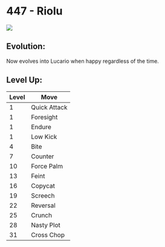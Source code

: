 # 447 - Riolu
![][447]

## Evolution:
Now evolves into Lucario when happy regardless of the time.

## Level Up:

Level | Move
---   | ---
  1   | Quick Attack
  1   | Foresight
  1   | Endure
  1   | Low Kick
  4   | Bite
  7   | Counter
 10   | Force Palm
 13   | Feint
 16   | Copycat
 19   | Screech
 22   | Reversal
 25   | Crunch
 28   | Nasty Plot
 31   | Cross Chop



[447]: /img/pokemon/447.png

